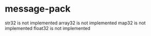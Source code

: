 # message-pack

str32 is not implemented
array32 is not implemented
map32 is not implemented
float32 is not implemented
